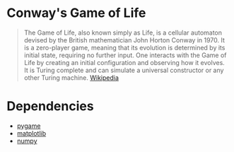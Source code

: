 # Conway's Game of Life

> The Game of Life, also known simply as Life, is a cellular automaton devised by the British mathematician John Horton Conway in 1970. It is a zero-player game, meaning that its evolution is determined by its initial state, requiring no further input. One interacts with the Game of Life by creating an initial configuration and observing how it evolves. It is Turing complete and can simulate a universal constructor or any other Turing machine. [Wikipedia](https://en.wikipedia.org/wiki/Conway%27s_Game_of_Life)

# Dependencies

- [pygame](https://pypi.org/project/pygame/)
- [matplotlib](https://pypi.org/project/matplotlib/)
- [numpy](https://pypi.org/project/numpy/)
